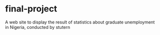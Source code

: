 # final-project
A web site to display the result of statistics about graduate unemployment in Nigeria, conducted  by stutern
